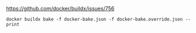 https://github.com/docker/buildx/issues/756

```console
docker buildx bake -f docker-bake.json -f docker-bake.override.json --print
```
